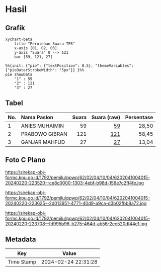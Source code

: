 # Hasil

## Grafik

```mermaid
xychart-beta
    title "Perolehan Suara TPS"
    x-axis [01, 02, 03]
    y-axis "Suara" 0 --> 121
    bar [59, 121, 27]
```

```mermaid
%%{init: {"pie": {"textPosition": 0.5}, "themeVariables": {"pieOuterStrokeWidth": "5px"}} }%%
pie showData
    "1" : 59
    "2" : 121
    "3" : 27
```

## Tabel

| No. | Nama Paslon    | Suara | Suara (raw) | Persentase |
|:--- |:-------------- | -----:| -----------:| ----------:|
| 1   | ANIES MUHAIMIN | 59    | [59][p-1]   | 28,50      |
| 2   | PRABOWO GIBRAN | 121   | [121][p-2]  | 58,45      |
| 3   | GANJAR MAHFUD  | 27    | [27][p-3]   | 13,04      |


[p-1]: https://github.com/gigit-pemilu/pemilu-2024-62-kalimantan-tengah/blob/main/pilpres/hitung-suara/sub/62-kalimantan-tengah/sub/02-kotawaringin-timur/sub/04-parenggean/sub/1004-parenggean/sub/015-tps/sub/paslon-1.txt
[p-2]: https://github.com/gigit-pemilu/pemilu-2024-62-kalimantan-tengah/blob/main/pilpres/hitung-suara/sub/62-kalimantan-tengah/sub/02-kotawaringin-timur/sub/04-parenggean/sub/1004-parenggean/sub/015-tps/sub/paslon-2.txt
[p-3]: https://github.com/gigit-pemilu/pemilu-2024-62-kalimantan-tengah/blob/main/pilpres/hitung-suara/sub/62-kalimantan-tengah/sub/02-kotawaringin-timur/sub/04-parenggean/sub/1004-parenggean/sub/015-tps/sub/paslon-3.txt

## Foto C Plano

https://sirekap-obj-formc.kpu.go.id/1792/pemilu/ppwp/62/02/04/10/04/6202041004015-20240220-223520--ce8c0000-1303-4ebf-b98d-156e7c2ff4fe.jpg

https://sirekap-obj-formc.kpu.go.id/1792/pemilu/ppwp/62/02/04/10/04/6202041004015-20240220-223625--2d013951-4771-40d9-a9ca-d3b02fbb8a72.jpg

https://sirekap-obj-formc.kpu.go.id/1792/pemilu/ppwp/62/02/04/10/04/6202041004015-20240220-223708--fd995b96-b275-464d-ab56-2ee520df44e1.jpg


## Metadata

| Key        | Value               |
| ---------- | ------------------- |
| Time Stamp | 2024-02-24 22:31:28 |




